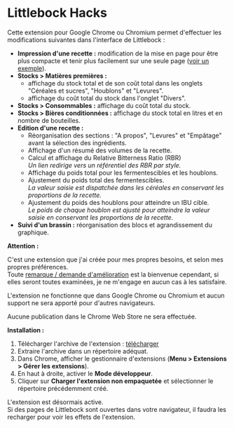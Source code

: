 # Littlebock Hacks

Cette extension pour Google Chrome ou Chromium permet d'effectuer les modifications suivantes dans l'interface de Littlebock :

- **Impression d'une recette :** modification de la mise en page pour être plus compacte et tenir plus facilement sur une seule page ([voir un exemple](/assets/recipe.pdf)).
- **Stocks > Matières premières :** 
  - affichage du stock total et de son coût total dans les onglets "Céréales et sucres", "Houblons" et "Levures".
  - affichage du coût total du stock dans l'onglet "Divers".
- **Stocks > Consommables :** affichage du coût total du stock.
- **Stocks > Bières conditionnées :** affichage du stock total en litres et en nombre de bouteilles.
- **Edition d'une recette :**
  - Réorganisation des sections : "A propos", "Levures" et "Empâtage" avant la sélection des ingrédients.
  - Affichage d'un résumé des volumes de la recette.
  - Calcul et affichage du Relative Bitterness Ratio (RBR)  
_Un lien redirige vers un référentiel des RBR par style._
  - Affichage du poids total pour les fermentescibles et les houblons.
  - Ajustement du poids total des fermentescibles.  
_La valeur saisie est dispatchée dans les céréales en conservant les proportions de la recette._
  - Ajustement du poids des houblons pour atteindre un IBU cible.  
_Le poids de chaque houblon est ajusté pour atteindre la valeur saisie en conservant les proportions de la recette._
- **Suivi d'un brassin :** réorganisation des blocs et agrandissement du graphique.

**Attention :**

C'est une extension que j'ai créée pour mes propres besoins, et selon mes propres préférences.  
Toute [remarque / demande d'amélioration](https://github.com/bgaze/littlebock-hacks/issues) est la bienvenue cependant, si elles seront toutes examinées, je ne m'engage en aucun cas à les satisfaire.

L'extension ne fonctionne que dans Google Chrome ou Chromium et aucun support ne sera apporté pour d'autres navigateurs.

Aucune publication dans le Chrome Web Store ne sera effectuée.

**Installation :**

1. Télécharger l'archive de l'extension : [télécharger](https://github.com/bgaze/littlebock-hacks/archive/refs/heads/main.zip)
2. Extraire l'archive dans un répertoire adéquat.
3. Dans Chrome, afficher le gestionnaire d'extensions (**Menu > Extensions > Gérer les extensions**).
4. En haut à droite, activer le **Mode développeur**.
5. Cliquer sur **Charger l'extension non empaquetée** et sélectionner le répertoire précédemment créé.

L'extension est désormais active.  
Si des pages de Littlebock sont ouvertes dans votre navigateur, il faudra les recharger pour voir les effets de l'extension.